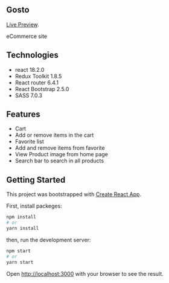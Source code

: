 ## Gosto 
 [Live Preview](https://ahmedali5696.github.io/resume/projects/gosto).

eCommerce site 

## Technologies
- react 18.2.0
- Redux Toolkit 1.8.5
- React router 6.4.1
- React Bootstrap 2.5.0
- SASS 7.0.3

## Features
- Cart
- Add or remove items in the cart
- Favorite list
- Add and remove items from favorite
- View Product image from home page
- Search bar to search in all products



## Getting Started
This project was bootstrapped with [Create React App](https://github.com/facebook/create-react-app).

First, install packeges:
```bash
npm install
# or
yarn install
```

then, run the development server:

```bash
npm start
# or
yarn start
```

Open [http://localhost:3000](http://localhost:3000) with your browser to see the result.


